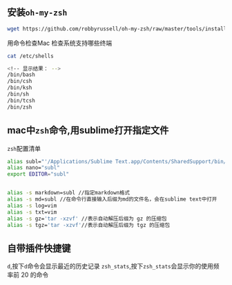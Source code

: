 ## 安装`oh-my-zsh`
```bash
wget https://github.com/robbyrussell/oh-my-zsh/raw/master/tools/install.sh -O - | sh
```
用命令检查Mac 检查系统支持哪些终端
```bash
cat /etc/shells

<!-- 显示结果： -->
/bin/bash
/bin/csh
/bin/ksh
/bin/sh
/bin/tcsh
/bin/zsh
```


## mac中`zsh`命令,用sublime打开指定文件
`zsh`配置清单
```bash
alias subl="'/Applications/Sublime Text.app/Contents/SharedSupport/bin/subl'"
alias nano="subl"
export EDITOR="subl"


alias -s markdown=subl //指定markdown格式
alias -s md=subl //在命令行直接输入后缀为md的文件名，会在sublime text中打开
alias -s log=vim
alias -s txt=vim
alias -s gz='tar -xzvf' //表示自动解压后缀为 gz 的压缩包
alias -s tgz='tar -xzvf'//表示自动解压后缀为 tgz 的压缩包
```

## 自带插件快捷键

`d`,按下`d`命令会显示最近的历史记录
`zsh_stats`,按下`zsh_stats`会显示你的使用频率前 20 的命令


